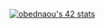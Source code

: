 [![obednaou's 42 stats](https://badge.mediaplus.ma/darkblue/obednaou)](https://github.com/oakoudad/badge42)

